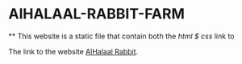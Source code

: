 # **AlHALAAL-RABBIT-FARM**

** This website is a static file that contain both the _html $ css_ 
link to 

The link to the website [AlHalaal Rabbit](https://alhalal-rabbit.onrender.com).
